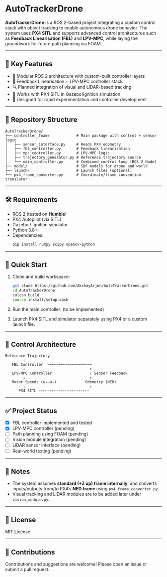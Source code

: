 # AutoTrackerDrone

**AutoTrackerDrone** is a ROS 2-based project integrating a custom control stack with object tracking to enable autonomous drone behavior. The system uses **PX4 SITL** and supports advanced control architectures such as **Feedback Linearisation (FBL)** and **LPV-MPC**, while laying the groundwork for future path planning via FOAM.

---

## 🧠 Key Features

- 🧩 Modular ROS 2 architecture with custom-built controller layers
- 🎯 Feedback Linearisation + LPV-MPC controller stack
- 🔍 Planned integration of visual and LiDAR-based tracking
- 📍 Works with PX4 SITL in Gazebo/Ignition simulation
- 🧪 Designed for rapid experimentation and controller development

---

## 📂 Repository Structure

```text
AutoTrackerDrone/
├── controller_foam/            # Main package with control + sensor logic
│   ├── sensor_interface.py     # Reads PX4 odometry
│   ├── fbl_controller.py       # Feedback linearisation
│   ├── mpc_controller.py       # LPV-MPC logic
│   ├── trajectory_generator.py # Reference trajectory source
│   └── main_controller.py      # Combined control loop (ROS 2 Node)
├── model/                      # SDF models for drone and world
├── launch/                     # Launch files (optional)
└── px4_frame_converter.py      # Coordinate/frame convention translator
```

---

## 🛠 Requirements

- ROS 2 (tested on **Humble**)
- PX4 Autopilot (via SITL)
- Gazebo / Ignition simulator
- Python 3.8+
- Dependencies:
  ```bash
  pip install numpy scipy opencv-python
  ```

---

## 🚀 Quick Start

1. Clone and build workspace:
   ```bash
   git clone https://github.com/AkshayArjun/AutoTrackerDrone.git
   cd AutoTrackerDrone
   colcon build
   source install/setup.bash
   ```

2. Run the main controller:
  (to be implemented)

3. Launch PX4 SITL and simulator separately using PX4 or a custom launch file.

---

## 🧭 Control Architecture

```
Reference Trajectory
        ↓
   FBL Controller  ←←←←←←←←←←←←←←←←←←←←
        ↓                             ↑
   LPV-MPC Controller                 ↑ Sensor Feedback
        ↓                             ↑
   Rotor Speeds (ω₁–ω₄)             Odometry (NED)
        ↓                             ↑
      PX4 SITL ←←←←←←←←←←←←←←←←←←←←←←←
```

---

## ✅ Project Status

- [x] FBL controller implemented and tested
- [x] LPV-MPC controller (pending)
- [ ] Path planning using FOAM (pending)
- [ ] Vision module integration (pending)
- [ ] LiDAR sensor interface (pending)
- [ ] Real-world testing (pending)

---

## 📌 Notes

- The system assumes **standard (+Z up) frame internally**, and converts inputs/outputs from/to PX4’s **NED frame** using `px4_frame_converter.py`.
- Visual tracking and LiDAR modules are to be added later under `vision_module.py`.

---

## 📜 License

MIT License

---

## 🤝 Contributions

Contributions and suggestions are welcome! Please open an issue or submit a pull request.
